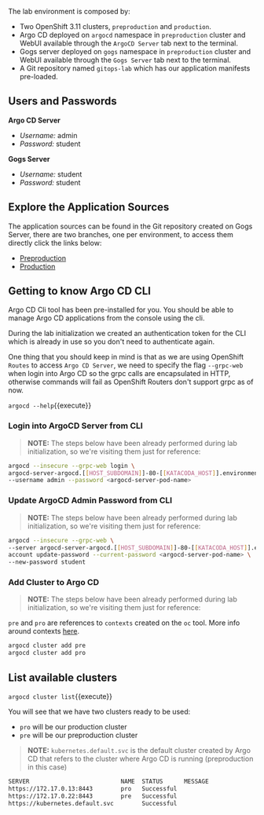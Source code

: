 The lab environment is composed by:

* Two OpenShift 3.11 clusters, `preproduction` and `production`.
* Argo CD deployed on `argocd` namespace in `preproduction` cluster and WebUI available through the `ArgoCD Server` tab next to the terminal.
* Gogs server deployed on `gogs` namespace in `preproduction` cluster and WebUI available through the `Gogs Server` tab next to the terminal.
* A Git repository named `gitops-lab` which has our application manifests pre-loaded.

## Users and Passwords

**Argo CD Server**

* _Username:_ admin
* _Password:_ student

**Gogs Server**

* _Username:_ student
* _Password:_ student

## Explore the Application Sources

The application sources can be found in the Git repository created on Gogs Server, there are two branches, one per environment, to access them directly click the links below:

* [Preproduction](http://gogs.[[HOST_SUBDOMAIN]]-80-[[KATACODA_HOST]].environments.katacoda.com/student/gitops-lab/src/pre/reversewords_app)
* [Production](http://gogs.[[HOST_SUBDOMAIN]]-80-[[KATACODA_HOST]].environments.katacoda.com/student/gitops-lab/src/pro/reversewords_app)

## Getting to know Argo CD CLI

Argo CD Cli tool has been pre-installed for you. You should be able to manage Argo CD applications from the console using the cli.

During the lab initialization we created an authentication token for the CLI which is already in use so you don't need to authenticate again.

One thing that you should keep in mind is that as we are using OpenShift `Routes` to access `Argo CD Server`, we need to specify the flag `--grpc-web` when login into Argo CD so the grpc calls are encapsulated in HTTP, otherwise commands will fail as OpenShift Routers don't support grpc as of now.

``argocd --help``{{execute}}

### Login into ArgoCD Server from CLI

> **NOTE:** The steps below have been already performed during lab initialization, so we're visiting them just for reference:

~~~sh
argocd --insecure --grpc-web login \
argocd-server-argocd.[[HOST_SUBDOMAIN]]-80-[[KATACODA_HOST]].environments.katacoda.com:443 \
--username admin --password <argocd-server-pod-name>
~~~

### Update ArgoCD Admin Password from CLI

> **NOTE:** The steps below have been already performed during lab initialization, so we're visiting them just for reference:

~~~sh
argocd --insecure --grpc-web \
--server argocd-server-argocd.[[HOST_SUBDOMAIN]]-80-[[KATACODA_HOST]].environments.katacoda.com:443 \
account update-password --current-password <argocd-server-pod-name> \
--new-password student
~~~

### Add Cluster to Argo CD

> **NOTE:** The steps below have been already performed during lab initialization, so we're visiting them just for reference:

`pre` and `pro` are references to `contexts` created on the `oc` tool. More info around contexts [here](https://docs.openshift.com/container-platform/3.11/cli_reference/manage_cli_profiles.html).

~~~sh
argocd cluster add pre
argocd cluster add pro
~~~

## List available clusters

``argocd cluster list``{{execute}}

You will see that we have two clusters ready to be used:

* `pro` will be our production cluster
* `pre` will be our preproduction cluster
  
> **NOTE:** `kubernetes.default.svc` is the default cluster created by Argo CD that refers to the cluster where Argo CD is running (preproduction in this case)

```sh
SERVER                          NAME  STATUS      MESSAGE
https://172.17.0.13:8443        pro   Successful
https://172.17.0.22:8443        pre   Successful
https://kubernetes.default.svc        Successful
```
